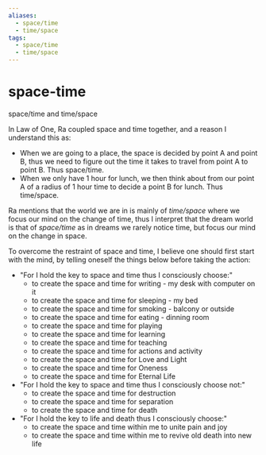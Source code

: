 ```yaml
---
aliases:
  - space/time
  - time/space
tags:
  - space/time
  - time/space
---
```

# space-time
space/time and time/space

In Law of One, Ra coupled space and time together, and a reason I understand this as:
- When we are going to a place, the space is decided by point A and point B, thus we need to figure out the time it takes to travel from point A to point B. Thus space/time.
- When we only have 1 hour for lunch, we then think about from our point A of a radius of 1 hour time to decide a point B for lunch. Thus time/space.

Ra mentions that the world we are in is mainly of *time/space* where we focus our mind on the change of time, thus I interpret that the dream world is that of *space/time* as in dreams we rarely notice time, but focus our mind on the change in space.

To overcome the restraint of space and time, I believe one should first start with the mind, by telling oneself the things below before taking the action:
- "For I hold the key to space and time thus I consciously choose:"
	- to create the space and time for writing - my desk with computer on it
	- to create the space and time for sleeping - my bed 
	- to create the space and time for smoking - balcony or outside
	- to create the space and time for eating - dinning room
	- to create the space and time for playing 
	- to create the space and time for learning
	- to create the space and time for teaching
	- to create the space and time for actions and activity
	- to create the space and time for Love and Light
	- to create the space and time for Oneness
	- to create the space and time for Eternal Life
- "For I hold the key to space and time thus I consciously choose not:"
	- to create the space and time for destruction
	- to create the space and time for separation
	- to create the space and time for death
-  "For I hold the key to life and death thus I consciously choose:"
	- to create the space and time within me to unite pain and joy
	- to create the space and time within me to revive old death into new life